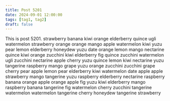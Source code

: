 ```yaml
---
title: Post 5201
date: 2024-09-01 12:00:00
tags: [tag1, tag2]
draft: false
---
```

This is post 5201.
strawberry
banana
kiwi
orange
elderberry
quince
ugli
watermelon
strawberry
orange
orange
mango
apple
watermelon
kiwi
yuzu
pear
lemon
elderberry
honeydew
yuzu
date
orange
lemon
mango
nectarine
quince
kiwi
orange
zucchini
kiwi
elderberry
fig
quince
zucchini
watermelon
ugli
zucchini
nectarine
apple
cherry
yuzu
quince
lemon
kiwi
nectarine
yuzu
tangerine
raspberry
mango
grape
yuzu
orange
zucchini
zucchini
grape
cherry
pear
apple
lemon
pear
elderberry
kiwi
watermelon
date
apple
apple
strawberry
mango
tangerine
yuzu
raspberry
elderberry
nectarine
raspberry
banana
orange
apple
orange
apple
fig
yuzu
kiwi
elderberry
mango
raspberry
banana
tangerine
fig
watermelon
cherry
zucchini
tangerine
watermelon
watermelon
tangerine
cherry
honeydew
tangerine
strawberry
